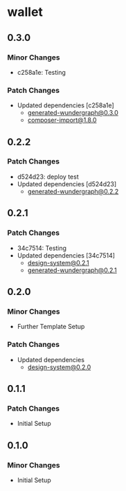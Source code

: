 # wallet

## 0.3.0

### Minor Changes

- c258a1e: Testing

### Patch Changes

- Updated dependencies [c258a1e]
  - generated-wundergraph@0.3.0
  - composer-import@1.8.0

## 0.2.2

### Patch Changes

- d524d23: deploy test
- Updated dependencies [d524d23]
  - generated-wundergraph@0.2.2

## 0.2.1

### Patch Changes

- 34c7514: Testing
- Updated dependencies [34c7514]
  - design-system@0.2.1
  - generated-wundergraph@0.2.1

## 0.2.0

### Minor Changes

- Further Template Setup

### Patch Changes

- Updated dependencies
  - design-system@0.2.0

## 0.1.1

### Patch Changes

- Initial Setup

## 0.1.0

### Minor Changes

- Initial Setup
